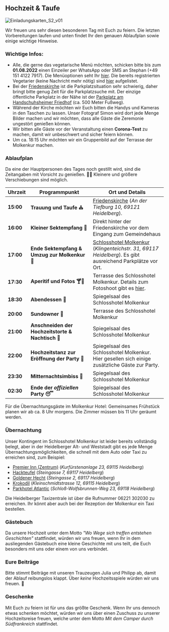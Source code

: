 ## Hochzeit & Taufe

![Einladungskarten_S2_v01](https://user-images.githubusercontent.com/20990315/154286826-5ec7a6a2-1d3e-4e7b-b7e8-1376c4462819.png)

Wir freuen uns sehr diesen besonderen Tag mit Euch zu feiern. Die letzten Vorbereitungen laufen und unten findet Ihr den genauen Ablaufplan sowie einige wichtige Hinweise.

### Wichtige Infos:

- Alle, die gerne das vegetarische Menü möchten, schicken bitte bis zum **01.08.2022** einen Einzeiler per WhatsApp oder SMS an Stephan (+49 151 4122 7917). Die Menüoptionen seht Ihr [hier](/menu_options.html). Die bereits registrierten Vegetarier (keine Nachricht mehr nötig) sind [hier](/vegetarier.html) aufgelistet.
- Bei der [Friedenskirche](https://friedensgemeinde-handschuhsheim.de/) ist die Parkplatzsituation sehr schwierig, daher bringt bitte genug Zeit für die Parkplatzsuche mit. Der einzige öffentliche Parkplatz in der Nähe ist der [Parkplatz am Handschuhsheimer Friedhof](https://goo.gl/maps/4hQS5TpaDJnXMsS87) (ca. 500 Meter Fußweg).
- Während der Kirche möchten wir Euch bitten die Handys und Kameras in den Taschen zu lassen. Unser Fotograf Simon wird dort jede Menge Bilder machen und wir möchten, dass alle Gäste die Zeremonie ungestört genießen können. 
- Wir bitten alle Gäste vor der Veranstaltung einen **Corona-Test** zu machen, damit wir unbeschwert und sicher feiern können.
- Um ca. 18:15 Uhr möchten wir ein Gruppenbild auf der Terrasse der Molkenkur machen.

### Ablaufplan

Da eine der Hauptpersonen des Tages noch gestillt wird, sind die Zeitangaben mit Vorsicht zu genießen. :baby::baby_bottle: Kleinere und größere Verschiebungen sind möglich.

Uhrzeit | Programmpunkt | Ort und Details
-------- | -------- | --------
**15:00** | **Trauung und Taufe :church:** | [Friedenskirche](https://friedensgemeinde-handschuhsheim.de/) (_An der Tiefburg 10, 69121 Heidelberg_).
**16:00** | **Kleiner Sektempfang :clinking_glasses:** | Direkt hinter der Friedenskirche vor dem Eingang zum Gemeindehaus
**17:00** | **Ende Sektempfang & Umzug zur Molkenkur :car:** | [Schlosshotel Molkenkur](https://www.molkenkur.de/) (_Klingenteichstr. 31, 69117 Heidelberg_). Es gibt ausreichend Parkplätze vor Ort.
**17:30** | **Aperitif und Fotos 	:cocktail::camera_flash:** | Terrasse des Schlosshotel Molkenkur. Details zum Fotoshoot gibt es [hier](/fotoshoot.html).
**18:30** | **Abendessen 	:shallow_pan_of_food:** | Spiegelsaal des Schlosshotel Molkenkur
**20:00** | **Sundowner :tropical_drink:** | Terrasse des Schlosshotel Molkenkur
**21:00** | **Anschneiden der Hochzeitstorte & Nachtisch :cake:** | Spiegelsaal des Schlosshotel Molkenkur
**22:00** | **Hochzeitstanz zur Eröffnung der Party :dancers:** | Spiegelsaal des Schlosshotel Molkenkur. Hier gesellen sich einige zusätzliche Gäste zur Party.
**23:30** | **Mitternachtsimbiss :hotdog:** | Spiegelsaal des Schlosshotel Molkenkur
**02:30** | **Ende der _offiziellen_ Party :sleeping:** | Spiegelsaal des Schlosshotel Molkenkur

Für die Übernachtungsgäste im Molkenkur Hotel: Gemeinsames Frühstück planen wir ab ca. 8 Uhr morgens. Die Zimmer müssen bis 11 Uhr geräumt werden.

### Übernachtung

Unser Kontingent im Schlosshotel Molkenkur ist leider bereits vollständig belegt, aber in der Heidelberger Alt- und Weststadt gibt es jede Menge Übernachtungsmöglichkeiten, die schnell mit dem Auto oder Taxi zu erreichen sind, zum Beispiel:

- [Premier Inn (Zentrum)](https://www.google.com/travel/hotels/s/graA23xdPZFLfgTP6) (_Kurfürstenanlage 23, 69115 Heidelberg_)
- [Hackteufel](https://www.hackteufel.de/de/index.html) (_Steingasse 7, 69117 Heidelberg_)
- [Goldener Hecht](https://www.hotel-goldener-hecht.de/index.php/de/) (_Steingasse 2, 69117 Heidelberg_)
- [Krokodil](https://krokodil-heidelberg.de/) (_Kleinschmidtstrasse 12, 69115 Heidelberg_)
- [Parkhotel Atlantic](https://krokodil-heidelberg.de/) (_Schloß-Wolfsbrunnen-Weg 23, 69118 Heidelberg_)

Die Heidelberger Taxizentrale ist über die Rufnummer 06221 302030 zu erreichen. Ihr könnt aber auch bei der Rezeption der Molkenkur ein Taxi bestellen.


### Gästebuch

Da unsere Hochzeit unter dem Motto _"Wo Wege sich treffen entstehen Geschichten"_ stattfindet, würden wir uns freuen, wenn Ihr in dem ausliegenden Gästebuch eine kleine Geschichte mit uns teilt, die Euch besonders mit uns oder einem von uns verbindet.

### Eure Beiträge

Bitte stimmt Beiträge mit unseren Trauzeugen Julia und Philipp ab, damit der Ablauf reibungslos klappt. Über _keine_ Hochzeitsspiele würden wir uns freuen. :slightly_smiling_face:

### Geschenke

Mit Euch zu feiern ist für uns das größte Geschenk. Wenn Ihr uns dennoch etwas schenken möchtet, würden wir uns über einen Zuschuss zu unserer Hochzeitsreise freuen, welche unter dem Motto _Mit dem Camper durch Südfrankreich_ stattfindet.
